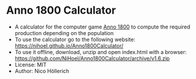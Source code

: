 # Anno 1800 Calculator

* A calculator for the computer game [Anno 1800](https://www.ubisoft.com/de-de/game/anno-1800/) to compute the required production depending on the population 
* To use the calculator go to the following website: https://nihoel.github.io/Anno1800Calculator/
* To use it offline, download, unzip and open index.html with a browser: https://github.com/NiHoel/Anno1800Calculator/archive/v1.6.zip
* License: MIT
* Author: Nico Höllerich
